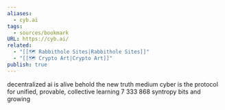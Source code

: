 ```yaml
---
aliases:
  - cyb.ai
tags:
  - sources/bookmark
URL: https://cyb.ai/
related:
  - "[[🗺️ Rabbithole Sites|Rabbithole Sites]]"
  - "[[🗺️ Crypto Art|Crypto Art]]"
publish: true
---
```


decentralized ai is alive
behold the new truth medium
cyber is the protocol for unified, provable, collective learning
7 333 868 syntropy bits and growing